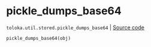 # pickle_dumps_base64
`toloka.util.stored.pickle_dumps_base64` | [Source code](https://github.com/Toloka/toloka-kit/blob/v1.0.1/src/util/stored.py#L42)

```python
pickle_dumps_base64(obj)
```

